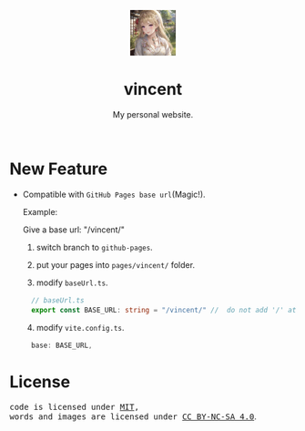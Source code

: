 <p align="center">
    <img src="./.github/avatar.png" style="height: 80px;"/>
</p>

<h1 align="center">vincent</h1>

<p align="center">My personal website.</p>

<br>

# New Feature
- Compatible with `GitHub Pages base url`(Magic!).
  
  Example:

  Give a base url: "/vincent/"

  1. switch branch to `github-pages`.
  2. put your pages into `pages/vincent/` folder.

  3. modify `baseUrl.ts`.
  ```ts
    // baseUrl.ts
    export const BASE_URL: string = "/vincent/" //  do not add '/' at the end.
  ```
  4. modify `vite.config.ts`.
  ```ts
    base: BASE_URL,
  ```


# License
<samp>code is licensed under <a href='./LICENSE'>MIT</a>,<br> words and images are licensed under <a href='https://creativecommons.org/licenses/by-nc-sa/4.0/'>CC BY-NC-SA 4.0</a></samp>.